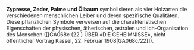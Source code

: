 
**Zypresse, Zeder, Palme und Ölbaum** symbolisieren als vier Holzarten die verschiedenen menschlichen Leiber und deren spezifische Qualitäten. Diese pflanzlichen Symbole verweisen auf die charakteristischen Eigenschaften der physischen, ätherischen, astralen und Ich-Organisation des Menschen ([[GA068c (22.) ÜBER «DIE GEHEIMNISSE», nicht öffentlicher Vortrag Kassel, 22. Februar 1908|GA068c/22]]).
